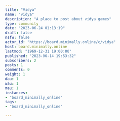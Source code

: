 ```yaml
---
title: "Vidya" 
name: "vidya"
description: "A place to post about vidya games"
type: community
date: "2023-06-24 01:13:19"
draft: false
nsfw: false
actor_id: "https://board.minimally.online/c/vidya"
host: board.minimally.online
lastmod: "1969-12-31 19:00:00"
published: "2023-06-14 19:53:32"
subscribers: 2
posts: 1
comments: 0
weight: 1
dau: 1
wau: 1
mau: 1
instances:
- "board_minimally_online"
tags: 
- "board_minimally_online"

---
```

